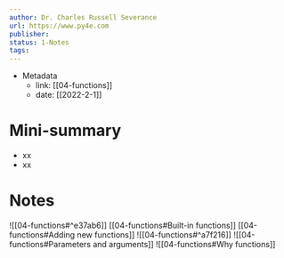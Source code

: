 ```yaml
---
author: Dr. Charles Russell Severance
url: https://www.py4e.com
publisher: 
status: 1-Notes
tags: 
---
```

- Metadata
	- link: [[04-functions]]
	- date: [[2022-2-1]]
# Mini-summary
- xx
- xx
# Notes
![[04-functions#^e37ab6]]
[[04-functions#Built-in functions]]
[[04-functions#Adding new functions]]
![[04-functions#^a7f216]]
![[04-functions#Parameters and arguments]]
![[04-functions#Why functions]]